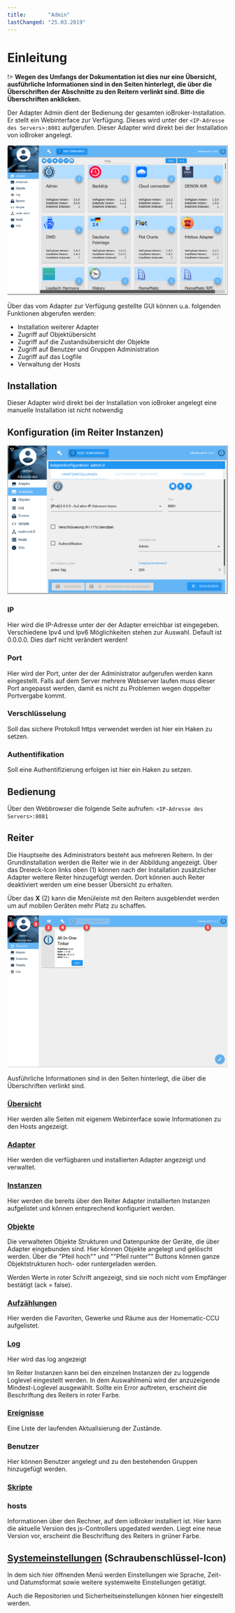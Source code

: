 ```yaml
---
title:       "Admin"
lastChanged: "25.03.2019"
---
```


# Einleitung


!> **Wegen des Umfangs der Dokumentation ist dies nur eine Übersicht, ausführliche 
Informationen sind in den Seiten hinterlegt, die über die Überschriften der 
Abschnitte zu den Reitern verlinkt sind. Bitte die Überschriften anklicken.**


Der Adapter Admin dient der Bedienung der gesamten ioBroker-Installation. Er stellt 
ein Webinterface zur Verfügung. Dieses wird unter der 
``<IP-Adresse des Servers>:8081`` aufgerufen. Dieser Adapter wird direkt 
bei der Installation von ioBroker angelegt.

![Der Admin in der Kachelansicht](media/ADMIN_Adapter_Kachel.png)

Über das vom Adapter zur Verfügung gestellte GUI können u.a. folgenden 
Funktionen abgerufen werden:

* Installation weiterer Adapter
* Zugriff auf Objektübersicht
* Zugriff auf die Zustandsübersicht der Objekte
* Zugriff auf Benutzer und Gruppen Administration
* Zugriff auf das Logfile
* Verwaltung der Hosts

## Installation
Dieser Adapter wird direkt bei der Installation von ioBroker angelegt eine manuelle 
Installation ist nicht notwendig

## Konfiguration (im Reiter Instanzen)
![Haupteinstellungen](media/Admin_konfig_Haupteinstellungen.png)

### IP
Hier wird die IP-Adresse unter der der Adapter erreichbar ist eingegeben. Verschiedene Ipv4 und Ipv6 Möglichkeiten stehen zur Auswahl. Default ist 0.0.0.0. Dies darf nicht verändert werden!

### Port
Hier wird der Port, unter der der Administrator aufgerufen werden kann eingestellt. 
Falls auf dem Server mehrere Webserver laufen muss dieser Port angepasst werden, 
damit es nicht zu Problemen wegen doppelter Portvergabe kommt.

### Verschlüsselung
Soll das sichere Protokoll https verwendet werden ist hier ein Haken zu setzen.

### Authentifikation
Soll eine Authentifizierung erfolgen ist hier ein Haken zu setzen.

## Bedienung
Über den Webbrowser die folgende Seite aufrufen: ``<IP-Adresse des Servers>:8081``

## Reiter
Die Hauptseite des Administrators besteht aus mehreren Reitern. In der Grundinstallation 
werden die Reiter wie in der Abbildung angezeigt. Über das Dreieck-Icon links oben (1) 
können nach der Installation zusätzlicher Adapter weitere Reiter hinzugefügt werden. 
Dort können auch Reiter deaktiviert werden um eine besser Übersicht zu erhalten.

Über das **X**  (2) kann die Menüleiste mit den Reitern ausgeblendet werden um 
auf mobilen Geräten mehr Platz zu schaffen.

![Admin](media/Adapter_admin_first_view_items.png)

Ausführliche Informationen sind in den Seiten hinterlegt, die über die Überschriften 
verlinkt sind.

### [Übersicht](overview.md)
Hier werden alle Seiten mit eigenem Webinterface sowie Informationen zu den 
Hosts angezeigt.

### [Adapter](adapter.md)
Hier werden die verfügbaren und installierten Adapter angezeigt und verwaltet.

### [Instanzen](instances.md)
Hier werden die bereits über den Reiter Adapter installierten Instanzen aufgelistet 
und können entsprechend konfiguriert werden.

### [Objekte](objects.md)
Die verwalteten Objekte Strukturen und Datenpunkte der Geräte, die über Adapter 
eingebunden sind. Hier können Objekte angelegt und gelöscht werden. Über die 
"Pfeil hoch"" und ""Pfeil runter"" Buttons können ganze Objektstrukturen 
hoch- oder runtergeladen werden.

Werden Werte in roter Schrift angezeigt, sind sie noch nicht vom Empfänger 
bestätigt (ack = false).

### [Aufzählungen](enums.md])
Hier werden die Favoriten, Gewerke und Räume aus der Homematic-CCU aufgelistet.

### [Log](log.md)
Hier wird das log angezeigt

Im Reiter Instanzen kann bei den einzelnen Instanzen der zu loggende Loglevel 
eingestellt werden. In dem Auswahlmenü wird der anzuzeigende Mindest-Loglevel 
ausgewählt. Sollte ein Error auftreten, erscheint die Beschriftung des Reiters in roter Farbe.


### [Ereignisse](events.md)
Eine Liste der laufenden Aktualisierung der Zustände.

### Benutzer
Hier können Benutzer angelegt und zu den bestehenden Gruppen hinzugefügt werden.

### [Skripte](scripts.md)

### hosts
Informationen über den Rechner, auf dem ioBroker installiert ist. Hier kann die 
aktuelle Version des js-Controllers upgedated werden. Liegt eine neue Version vor, 
erscheint die Beschriftung des Reiters in grüner Farbe.


## [Systemeinstellungen](settings.md) (Schraubenschlüssel-Icon)
In dem sich hier öffnenden Menü werden Einstellungen wie Sprache, Zeit- und 
Datumsformat sowie weitere systemweite Einstellungen getätigt.

Auch die Repositorien und Sicherheitseinstellungen können hier eingestellt werden.
